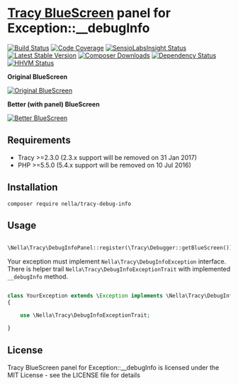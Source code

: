 [Tracy BlueScreen](https://tracy.nette.org) panel for Exception::__debugInfo
============================================================================

[![Build Status](https://img.shields.io/travis/nella/tracy-debug-info.svg?style=flat-square)](https://travis-ci.org/nella/tracy-debug-info)
[![Code Coverage](https://img.shields.io/coveralls/nella/tracy-debug-info.svg?style=flat-square)](https://coveralls.io/r/nella/tracy-debug-info)
[![SensioLabsInsight Status](https://img.shields.io/sensiolabs/i/d554e964-b3b4-40d1-be3c-c396eb697e78.svg?style=flat-square)](https://insight.sensiolabs.com/projects/d554e964-b3b4-40d1-be3c-c396eb697e78)
[![Latest Stable Version](https://img.shields.io/packagist/v/nella/tracy-debug-info.svg?style=flat-square)](https://packagist.org/packages/nella/tracy-debug-info)
[![Composer Downloads](https://img.shields.io/packagist/dt/nella/tracy-debug-info.svg?style=flat-square)](https://packagist.org/packages/nella/tracy-debug-info)
[![Dependency Status](https://img.shields.io/versioneye/d/user/projects/565a5c9a036c32003a000011.svg?style=flat-square)](https://www.versioneye.com/user/projects/565a5c9a036c32003a000011)
[![HHVM Status](https://img.shields.io/hhvm/nella/tracy-debug-info.svg?style=flat-square)](http://hhvm.h4cc.de/package/nella/tracy-debug-info)

**Original BlueScreen**

[![Original BlueScreen](https://github.com/nella/tracy-debug-info/blob/master/build/example-ClassicException.png)](https://cdn.rawgit.com/nella/tracy-debug-info/master/build/example-ClassicException.html)

**Better (with panel) BlueScreen**

[![Better BlueScreen](https://github.com/nella/tracy-debug-info/blob/master/build/example-BetterException.png)](https://cdn.rawgit.com/nella/tracy-debug-info/master/build/example-BetterException.html)

Requirements
------------
- Tracy >=2.3.0 (2.3.x support will be removed on 31 Jan 2017)
- PHP >=5.5.0 (5.4.x support will be removed on 10 Jul 2016)

Installation
------------

```
composer require nella/tracy-debug-info
```

Usage
------

```php

\Nella\Tracy\DebugInfoPanel::register(\Tracy\Debugger::getBlueScreen());

```

Your exception must implement `Nella\Tracy\DebugInfoException` interface. There is helper trail `Nella\Tracy\DebugInfoExceptionTrait` with implemented `__debugInfo` method.


```php

class YourException extends \Exception implements \Nella\Tracy\DebugInfoException
{

	use \Nella\Tracy\DebugInfoExceptionTrait;

}

```

License
-------
Tracy BlueScreen panel for Exception::__debugInfo is licensed under the MIT License - see the LICENSE file for details
